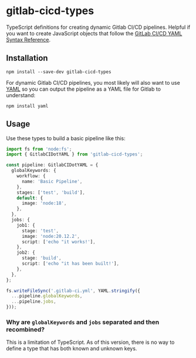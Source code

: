 # gitlab-cicd-types

TypeScript definitions for creating dynamic Gitlab CI/CD pipelines. Helpful if you want to create JavaScript objects that follow the [GitLab CI/CD YAML Syntax Reference](https://docs.gitlab.com/ee/ci/yaml/).

## Installation

```
npm install --save-dev gitlab-cicd-types
```

For dynamic Gitlab CI/CD pipelines, you most likely will also want to use [YAML](https://www.npmjs.com/package/yaml) so you can output the pipeline as a YAML file for Gitlab to understand:

```
npm install yaml
```

## Usage

Use these types to build a basic pipeline like this:

```typescript
import fs from 'node:fs';
import { GitlabCIDotYAML } from 'gitlab-cicd-types';

const pipeline: GitlabCIDotYAML = {
  globalKeywords: {
    workflow: {
      name: 'Basic Pipeline',
    },
    stages: ['test', 'build'],
    default: {
      image: 'node:18',
    },
  },
  jobs: {
    job1: {
      stage: 'test',
      image: 'node:20.12.2',
      script: ['echo "it works!'],
    },
    job2: {
      stage: 'build',
      script: ['echo "it has been built!'],
    },
  },
};

fs.writeFileSync('.gitlab-ci.yml', YAML.stringify({
  ...pipeline.globalKeywords,
  ...pipeline.jobs,
}));
```

### Why are `globalKeywords` and `jobs` separated and then recombined?

This is a limitation of TypeScript. As of this version, there is no way to define a type that has both known and unknown keys.
